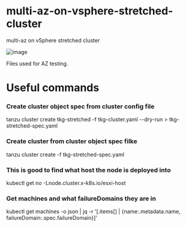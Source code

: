 # multi-az-on-vsphere-stretched-cluster
multi-az on vSphere stretched cluster

![image](https://github.com/hugopow/tkgm-az-vsphere-stretched-cluster/assets/20446316/a84be788-9630-4f2b-9c2a-b0c3135e0be1)

Files used for AZ testing.

# Useful commands

### Create cluster object spec from cluster config file
tanzu cluster create tkg-stretched -f tkg-cluster.yaml --dry-run > tkg-stretched-spec.yaml

### Create cluster from cluster object spec filke
tanzu cluster create -f tkg-stretched-spec.yaml

### This is good to find what host the node is deployed into
kubectl get no -Lnode.cluster.x-k8s.io/esxi-host

### Get machines and what failureDomains they are in
kubectl get machines -o json | jq -r '[.items[] | {name:.metadata.name, failureDomain:.spec.failureDomain}]'
